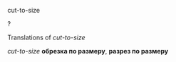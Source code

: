 cut-to-size

?


Translations of _cut-to-size_

_cut-to-size_
**обрезка по размеру**, **разрез по размеру**
